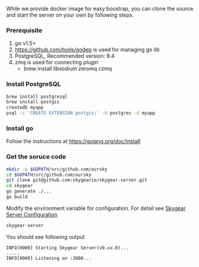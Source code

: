 While we provide docker image for easy boostrap, you can clone the source and start the server on your own by following steps.

### Prerequisite

1. go v1.5+
2. https://github.com/tools/godep is used for managing go lib
3. PostgreSQL, Recommended version: 9.4
4. zmq is used for connecting plugin
   * brew install libsodium zeromq czmq


### Install PostgreSQL

``` bash
brew install postgresql
brew install postgis
createdb myapp
psql -c 'CREATE EXTENSION postgis;' -U postgres -d myapp
```

### Install go

Follow the instructions at https://golang.org/doc/install

### Get the soruce code

``` bash
mkdir -p $GOPATH/src/github.com/oursky
cd $GOPATH/src/github.com/oursky
git clone git@github.com:skygeario/skygear-server.git
cd skygear
go generate ./...
go build
```

Modify the environment variable for configuration. For detail see
[Skygear Server Configuration](/server/guide)

``` bash
skygear-server
```

You should see following output
```
INFO[0000] Starting Skygear Server(v0.xx.0)...
.....
INFO[0000] Listening on :3000... 
```

